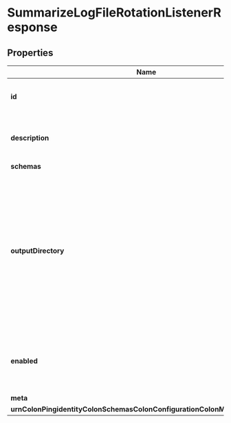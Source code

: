 

# SummarizeLogFileRotationListenerResponse


## Properties

| Name | Type | Description | Notes |
|------------ | ------------- | ------------- | -------------|
|**id** | **String** | Name of the Log File Rotation Listener |  |
|**description** | **String** | A description for this Log File Rotation Listener |  [optional] |
|**schemas** | **List&lt;EnumsummarizeLogFileRotationListenerSchemaUrn&gt;** |  |  |
|**outputDirectory** | **String** | The path to the directory in which the summarize-access-log output should be written. If no value is provided, the output file will be written into the same directory as the rotated log file. |  [optional] |
|**enabled** | **Boolean** | Indicates whether the Log File Rotation Listener is enabled for use. |  |
|**meta** | [**MetaMeta**](MetaMeta.md) |  |  [optional] |
|**urnColonPingidentityColonSchemasColonConfigurationColonMessagesColon20** | [**MetaUrnPingidentitySchemasConfigurationMessages20**](MetaUrnPingidentitySchemasConfigurationMessages20.md) |  |  [optional] |



